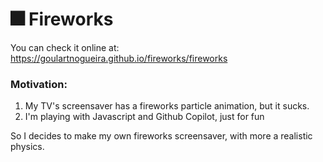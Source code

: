 # 🎆 Fireworks

You can check it online at: https://goulartnogueira.github.io/fireworks/fireworks

### Motivation:
1. My TV's screensaver has a fireworks particle animation, but it sucks.
2. I'm playing with Javascript and Github Copilot, just for fun

So I decides to make my own fireworks screensaver, with more a realistic physics.
